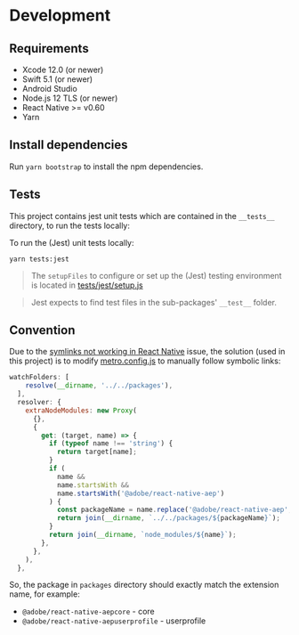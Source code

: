 # Development


## Requirements

- Xcode 12.0 (or newer)
- Swift 5.1 (or newer)
- Android Studio
- Node.js 12 TLS (or newer)
- React Native >= v0.60
- Yarn

## Install dependencies 

Run `yarn bootstrap` to install the npm dependencies.

## Tests

This project contains jest unit tests which are contained in the `__tests__` directory, to run the tests locally:

To run the (Jest) unit tests locally:

```
yarn tests:jest
```
> The `setupFiles` to configure or set up the (Jest) testing environment is located in [tests/jest/setup.js](../tests/jest/setup.js)

> Jest expects to find test files in the sub-packages' `__test__` folder.

## Convention

Due to the [symlinks not working in React Native](https://github.com/facebook/metro/issues/1) issue, the solution (used in this project) is to modify [metro.config.js](../apps/AEPSampleApp/metro.config.js) to manually follow symbolic links:

```javascript
watchFolders: [
    resolve(__dirname, '../../packages'),
  ],
  resolver: {
    extraNodeModules: new Proxy(
      {},
      {
        get: (target, name) => {
          if (typeof name !== 'string') {
            return target[name];
          }
          if (
            name &&
            name.startsWith &&
            name.startsWith('@adobe/react-native-aep')
          ) {
            const packageName = name.replace('@adobe/react-native-aep', '');
            return join(__dirname, `../../packages/${packageName}`);
          }
          return join(__dirname, `node_modules/${name}`);
        },
      },
    ),
  },
```
So, the package in `packages` directory should exactly match the extension name, for example:
- `@adobe/react-native-aepcore`        - core
- `@adobe/react-native-aepuserprofile` - userprofile
